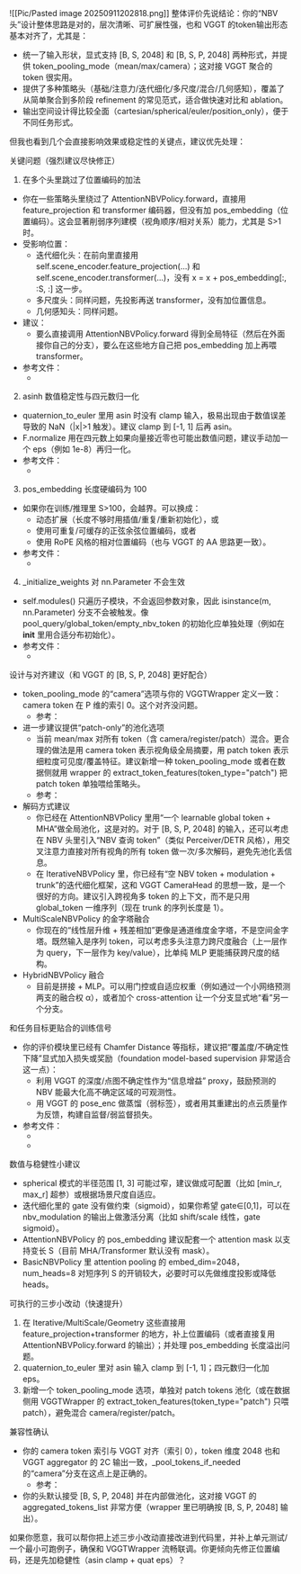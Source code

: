![[Pic/Pasted image 20250911202818.png]]
整体评价先说结论：你的“NBV 头”设计整体思路是对的，层次清晰、可扩展性强，也和 VGGT 的token输出形态基本对齐了，尤其是：
- 统一了输入形状，显式支持 [B, S, 2048] 和 [B, S, P, 2048] 两种形式，并提供 token_pooling_mode（mean/max/camera）；这对接 VGGT 聚合的 token 很实用。
- 提供了多种策略头（基础/注意力/迭代细化/多尺度/混合/几何感知），覆盖了从简单聚合到多阶段 refinement 的常见范式，适合做快速对比和 ablation。
- 输出空间设计得比较全面（cartesian/spherical/euler/position_only），便于不同任务形式。

但我也看到几个会直接影响效果或稳定性的关键点，建议优先处理：

关键问题（强烈建议尽快修正）
1) 在多个头里跳过了位置编码的加法
- 你在一些策略头里绕过了 AttentionNBVPolicy.forward，直接用 feature_projection 和 transformer 编码器，但没有加 pos_embedding（位置编码）。这会显著削弱序列建模（视角顺序/相对关系）能力，尤其是 S>1 时。
- 受影响位置：
  - 迭代细化头：在前向里直接用 self.scene_encoder.feature_projection(...) 和 self.scene_encoder.transformer(...)，没有 x = x + pos_embedding[:, :S, :] 这一步。
  - 多尺度头：同样问题，先投影再送 transformer，没有加位置信息。
  - 几何感知头：同样问题。
- 建议：
  - 要么直接调用 AttentionNBVPolicy.forward 得到全局特征（然后在外面接你自己的分支），要么在这些地方自己把 pos_embedding 加上再喂 transformer。
- 参考文件：
  - <mcfile name="nbv_policy_networks.py" path="/mnt/sdb/chenmohan/VGGT-NBV/nbv_framework/models/nbv_policy_networks.py"></mcfile>

2) asinh 数值稳定性与四元数归一化
- quaternion_to_euler 里用 asin 时没有 clamp 输入，极易出现由于数值误差导致的 NaN（|x|>1 触发）。建议 clamp 到 [-1, 1] 后再 asin。
- F.normalize 用在四元数上如果向量接近零也可能出数值问题，建议手动加一个 eps（例如 1e-8）再归一化。
- 参考文件：
  - <mcfile name="nbv_policy_networks.py" path="/mnt/sdb/chenmohan/VGGT-NBV/nbv_framework/models/nbv_policy_networks.py"></mcfile>

3) pos_embedding 长度硬编码为 100
- 如果你在训练/推理里 S>100，会越界。可以换成：
  - 动态扩展（长度不够时用插值/重复/重新初始化），或
  - 使用可重复/可缓存的正弦余弦位置编码，或者
  - 使用 RoPE 风格的相对位置编码（也与 VGGT 的 AA 思路更一致）。
- 参考文件：
  - <mcfile name="nbv_policy_networks.py" path="/mnt/sdb/chenmohan/VGGT-NBV/nbv_framework/models/nbv_policy_networks.py"></mcfile>

4) _initialize_weights 对 nn.Parameter 不会生效
- self.modules() 只遍历子模块，不会返回参数对象，因此 isinstance(m, nn.Parameter) 分支不会被触发。像 pool_query/global_token/empty_nbv_token 的初始化应单独处理（例如在 __init__ 里用合适分布初始化）。
- 参考文件：
  - <mcfile name="nbv_policy_networks.py" path="/mnt/sdb/chenmohan/VGGT-NBV/nbv_framework/models/nbv_policy_networks.py"></mcfile>

设计与对齐建议（和 VGGT 的 [B, S, P, 2048] 更好配合）
- token_pooling_mode 的“camera”选项与你的 VGGTWrapper 定义一致：camera token 在 P 维的索引 0。这个对齐没问题。
  - 参考：<mcfile name="vggt_wrapper.py" path="/mnt/sdb/chenmohan/VGGT-NBV/nbv_framework/models/vggt_wrapper.py"></mcfile>
- 进一步建议提供“patch-only”的池化选项
  - 当前 mean/max 对所有 token（含 camera/register/patch）混合。更合理的做法是用 camera token 表示视角级全局摘要，用 patch token 表示细粒度可见度/覆盖特征。建议新增一种 token_pooling_mode 或者在数据侧就用 wrapper 的 extract_token_features(token_type="patch") 把 patch token 单独喂给策略头。
  - 参考：<mcfile name="vggt_wrapper.py" path="/mnt/sdb/chenmohan/VGGT-NBV/nbv_framework/models/vggt_wrapper.py"></mcfile>
- 解码方式建议
  - 你已经在 AttentionNBVPolicy 里用“一个 learnable global token + MHA”做全局池化，这是对的。对于 [B, S, P, 2048] 的输入，还可以考虑在 NBV 头里引入“NBV 查询 token”（类似 Perceiver/DETR 风格），用交叉注意力直接对所有视角的所有 token 做一次/多次解码，避免先池化丢信息。
  - 在 IterativeNBVPolicy 里，你已经有“空 NBV token + modulation + trunk”的迭代细化框架，这和 VGGT CameraHead 的思想一致，是一个很好的方向。建议引入跨视角多 token 的上下文，而不是只用 global_token 一维序列（现在 trunk 的序列长度是 1）。
- MultiScaleNBVPolicy 的金字塔融合
  - 你现在的“线性层升维 + 残差相加”更像是通道维度金字塔，不是空间金字塔。既然输入是序列 token，可以考虑多头注意力跨尺度融合（上一层作为 query，下一层作为 key/value），比单纯 MLP 更能捕获跨尺度的结构。
- HybridNBVPolicy 融合
  - 目前是拼接 + MLP。可以用门控或自适应权重（例如通过一个小网络预测两支的融合权 α），或者加个 cross-attention 让一个分支显式地“看”另一个分支。

和任务目标更贴合的训练信号
- 你的评价模块里已经有 Chamfer Distance 等指标，建议把“覆盖度/不确定性下降”显式加入损失或奖励（foundation model-based supervision 非常适合这一点）：
  - 利用 VGGT 的深度/点图不确定性作为“信息增益” proxy，鼓励预测的 NBV 能最大化高不确定区域的可观测性。
  - 用 VGGT 的 pose_enc 做蒸馏（弱标签），或者用其重建出的点云质量作为反馈，构建自监督/弱监督损失。
- 参考文件：
  - <mcfile name="evaluation.py" path="/mnt/sdb/chenmohan/VGGT-NBV/nbv_framework/utils/evaluation.py"></mcfile>
  - <mcfile name="vggt_pipeline.md" path="/mnt/sdb/chenmohan/VGGT-NBV/vggt_pipeline.md"></mcfile>

数值与稳健性小建议
- spherical 模式的半径范围 [1, 3] 可能过窄，建议做成可配置（比如 [min_r, max_r] 超参）或根据场景尺度自适应。
- 迭代细化里的 gate 没有做约束（sigmoid），如果你希望 gate∈[0,1]，可以在 nbv_modulation 的输出上做激活分离（比如 shift/scale 线性，gate sigmoid）。
- AttentionNBVPolicy 的 pos_embedding 建议配套一个 attention mask 以支持变长 S（目前 MHA/Transformer 默认没有 mask）。
- BasicNBVPolicy 里 attention pooling 的 embed_dim=2048，num_heads=8 对短序列 S 的开销较大，必要时可以先做维度投影或降低 heads。

可执行的三步小改动（快速提升）
1) 在 Iterative/MultiScale/Geometry 这些直接用 feature_projection+transformer 的地方，补上位置编码（或者直接复用 AttentionNBVPolicy.forward 的输出）；并处理 pos_embedding 长度溢出问题。
2) quaternion_to_euler 里对 asin 输入 clamp 到 [-1, 1]；四元数归一化加 eps。
3) 新增一个 token_pooling_mode 选项，单独对 patch tokens 池化（或在数据侧用 VGGTWrapper 的 extract_token_features(token_type="patch") 只喂 patch），避免混合 camera/register/patch。

兼容性确认
- 你的 camera token 索引与 VGGT 对齐（索引 0），token 维度 2048 也和 VGGT aggregator 的 2C 输出一致，_pool_tokens_if_needed 的“camera”分支在这点上是正确的。
  - 参考：<mcfile name="vggt_wrapper.py" path="/mnt/sdb/chenmohan/VGGT-NBV/nbv_framework/models/vggt_wrapper.py"></mcfile>
- 你的头默认接受 [B, S, P, 2048] 并在内部做池化，这对接 VGGT 的 aggregated_tokens_list 非常方便（wrapper 里已明确按 [B, S, P, 2048] 输出）。

如果你愿意，我可以帮你把上述三步小改动直接改进到代码里，并补上单元测试/一个最小可跑例子，确保和 VGGTWrapper 流畅联调。你更倾向先修正位置编码，还是先加稳健性（asin clamp + quat eps）？
        